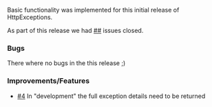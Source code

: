 Basic functionality was implemented for this initial release of HttpExceptions.

As part of this release we had [##](https://github.com/ofpinewood/http-exceptions/milestone/1?closed=1) issues closed.

### Bugs
There where no bugs in the this release ;)

### Improvements/Features
* [#4](https://github.com/ofpinewood/http-exceptions/issues/4) In "development" the full exception details need to be returned

